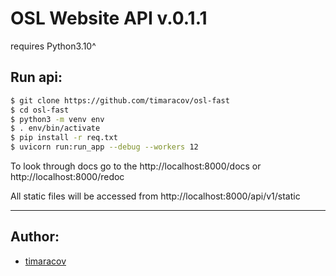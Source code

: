 # OSL Website API v.0.1.1
requires Python3.10^

## Run api:
```zsh
$ git clone https://github.com/timaracov/osl-fast
$ cd osl-fast
$ python3 -m venv env
$ . env/bin/activate
$ pip install -r req.txt
$ uvicorn run:run_app --debug --workers 12
```
<!-- 
## Run tests:
```zsh
$ pip install -r req-dev.txt
$ pytest
``` -->

To look through docs go to the http://localhost:8000/docs or http://localhost:8000/redoc

All static files will be accessed from http://localhost:8000/api/v1/static

---

## Author:
* [timaracov]( https://github.com/timaracov )
